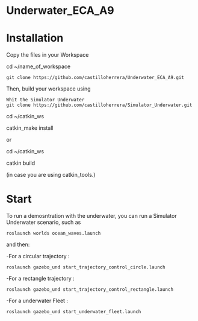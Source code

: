 # Underwater_ECA_A9
# Installation 

Copy the files in your Workspace 

cd ~/name_of_workspace

    git clone https://github.com/castilloherrera/Underwater_ECA_A9.git

Then, build your workspace using 

    Whit the Simulator Underwater 
    git clone https://github.com/castilloherrera/Simulator_Underwater.git
     
cd ~/catkin_ws

catkin_make install

or

cd ~/catkin_ws

catkin build

(in case you are using catkin_tools.)


# Start

To run a demosntration with the underwater, you can run a Simulator Underwater scenario, such as

    roslaunch worlds ocean_waves.launch

and then: 

 -For a circular trajectory :
 
    roslaunch gazebo_und start_trajectory_control_circle.launch
    
 -For a rectangle trajectory :

    roslaunch gazebo_und start_trajectory_control_rectangle.launch
    
 -For a underwater Fleet :

    roslaunch gazebo_und start_underwater_fleet.launch
